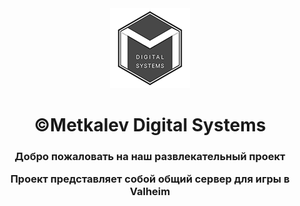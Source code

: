<div align="center">
<img src="https://github.com/Metkalev-Digital-Systems/Karjalaheim/blob/main/MDS.png" alt="img"/>
<h1>©️Metkalev Digital Systems </h1>
<h3>
  <p>Добро пожаловать на наш развлекательный проект</p>
  <p>Проект представляет собой общий сервер для игры в Valheim</p>
</h3>
</div>
